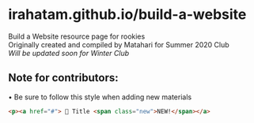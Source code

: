 # irahatam.github.io/build-a-website
Build a Website resource page for rookies <br>
Originally created and compiled by Matahari for Summer 2020 Club <br>
*Will be updated soon for Winter Club*

## Note for contributors:
• Be sure to follow this style when adding new materials
```html
<p><a href="#"> 🍍 Title <span class="new">NEW!</span></a>
```
